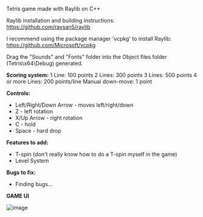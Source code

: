 Tetris game made with Raylib on C++

Raylib installation and building instructions: https://github.com/raysan5/raylib

I recommend using the package manager 'vcpkg' to install Raylib: https://github.com/Microsoft/vcpkg
  
  
  
    
Drag the "Sounds" and "Fonts" folder into the Object files folder (Tetris\x64\Debug) generated.

**Scoring system:**
1 Line: 100 points
2 Lines: 300 points
3 Lines: 500 points
4 or more Lines: 200 points/line
Manual down-move: 1 point

**Controls:**
- Left/Right/Down Arrow - moves left/right/down
- Z - left rotation
- X/Up Arrow - right rotation
- C - hold 
- Space - hard drop

**Features to add:**
- T-spin (don't really know how to do a T-spin myself in the game)
- Level System 

**Bugs to fix:**
- Finding bugs...

**GAME UI**

![image](https://github.com/xFooFoo/Tetris/assets/73238233/8c9ca15a-511a-4aa8-94d6-27f22cbac53c)

